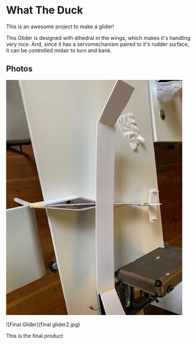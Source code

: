 # What The Duck

This is an awesome project to make a glider!

This Glider is designed with dihedral in the wings, which makes it's handling very nice. And, since it has a servomechanism paired to it's rudder surface, it can be controlled midair to turn and bank. 

## Photos

![Final Glider](final.jpg)

![Final Glider](final glider2.jpg)

This is the final product

